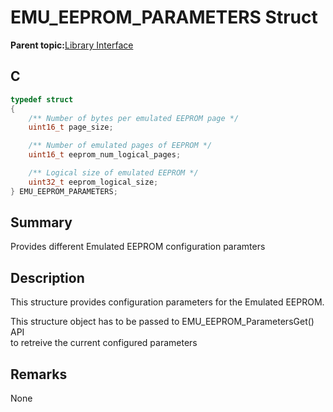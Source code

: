 # EMU\_EEPROM\_PARAMETERS Struct

**Parent topic:**[Library Interface](GUID-000B6F77-4664-4A72-9723-F697040A7436.md)

## C

```c
typedef struct
{
    /** Number of bytes per emulated EEPROM page */
    uint16_t page_size;

    /** Number of emulated pages of EEPROM */
    uint16_t eeprom_num_logical_pages;

    /** Logical size of emulated EEPROM */
    uint32_t eeprom_logical_size;
} EMU_EEPROM_PARAMETERS;

```

## Summary

Provides different Emulated EEPROM configuration paramters

## Description

This structure provides configuration parameters for the Emulated EEPROM.

This structure object has to be passed to EMU\_EEPROM\_ParametersGet\(\) API<br />to retreive the current configured parameters

## Remarks

None

